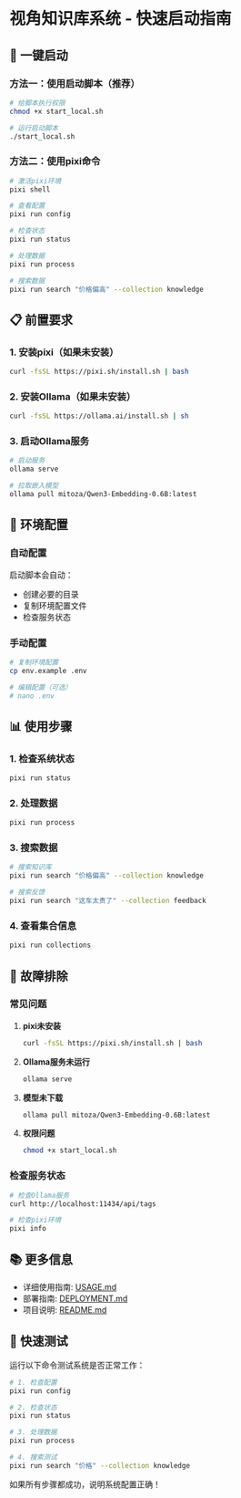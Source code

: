 # 视角知识库系统 - 快速启动指南

## 🚀 一键启动

### 方法一：使用启动脚本（推荐）

```bash
# 给脚本执行权限
chmod +x start_local.sh

# 运行启动脚本
./start_local.sh
```

### 方法二：使用pixi命令

```bash
# 激活pixi环境
pixi shell

# 查看配置
pixi run config

# 检查状态
pixi run status

# 处理数据
pixi run process

# 搜索数据
pixi run search "价格偏高" --collection knowledge
```

## 📋 前置要求

### 1. 安装pixi（如果未安装）

```bash
curl -fsSL https://pixi.sh/install.sh | bash
```

### 2. 安装Ollama（如果未安装）

```bash
curl -fsSL https://ollama.ai/install.sh | sh
```

### 3. 启动Ollama服务

```bash
# 启动服务
ollama serve

# 拉取嵌入模型
ollama pull mitoza/Qwen3-Embedding-0.6B:latest
```

## 🔧 环境配置

### 自动配置

启动脚本会自动：
- 创建必要的目录
- 复制环境配置文件
- 检查服务状态

### 手动配置

```bash
# 复制环境配置
cp env.example .env

# 编辑配置（可选）
# nano .env
```

## 📊 使用步骤

### 1. 检查系统状态

```bash
pixi run status
```

### 2. 处理数据

```bash
pixi run process
```

### 3. 搜索数据

```bash
# 搜索知识库
pixi run search "价格偏高" --collection knowledge

# 搜索反馈
pixi run search "这车太贵了" --collection feedback
```

### 4. 查看集合信息

```bash
pixi run collections
```

## 🐛 故障排除

### 常见问题

1. **pixi未安装**
   ```bash
   curl -fsSL https://pixi.sh/install.sh | bash
   ```

2. **Ollama服务未运行**
   ```bash
   ollama serve
   ```

3. **模型未下载**
   ```bash
   ollama pull mitoza/Qwen3-Embedding-0.6B:latest
   ```

4. **权限问题**
   ```bash
   chmod +x start_local.sh
   ```

### 检查服务状态

```bash
# 检查Ollama服务
curl http://localhost:11434/api/tags

# 检查pixi环境
pixi info
```

## 📚 更多信息

- 详细使用指南: [USAGE.md](USAGE.md)
- 部署指南: [DEPLOYMENT.md](DEPLOYMENT.md)
- 项目说明: [README.md](README.md)

## 🎯 快速测试

运行以下命令测试系统是否正常工作：

```bash
# 1. 检查配置
pixi run config

# 2. 检查状态
pixi run status

# 3. 处理数据
pixi run process

# 4. 搜索测试
pixi run search "价格" --collection knowledge
```

如果所有步骤都成功，说明系统配置正确！
